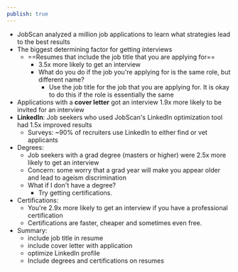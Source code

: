 ```yaml
---
publish: true
---
```

- JobScan analyzed a million job applications to learn what strategies lead to the best results
- The biggest determining factor for getting interviews
	- ==Resumes that include the job title that you are applying for==
		- 3.5x more likely to get an interview
		- What do you do if the job you're applying for is the same role, but different name? 
			- Use the job title for the job that you are applying for. It is okay to do this if the role is essentially the same
- Applications with a **cover letter** got an interview 1.9x more likely to be invited for an interview
- **LinkedIn**: Job seekers who used JobScan's LinkedIn optimization tool had 1.5x improved results
	- Surveys: ~90% of recruiters use LinkedIn to either find or vet applicants
- Degrees: 
	- Job seekers with a grad degree (masters or higher) were 2.5x more likely to get an interview
	- Concern: some worry that a grad year will make you appear older and lead to ageism discrimination
	- What if I don't have a degree?
		- Try getting certifications. 
- Certifications: 
	- You're 2.9x more likely to get an interview if you have a professional certification
	- Certifications are faster, cheaper and sometimes even free. 
- Summary: 
	- include job title in resume
	- include cover letter with application
	- optimize LinkedIn profile
	- Include degrees and certifications on resumes